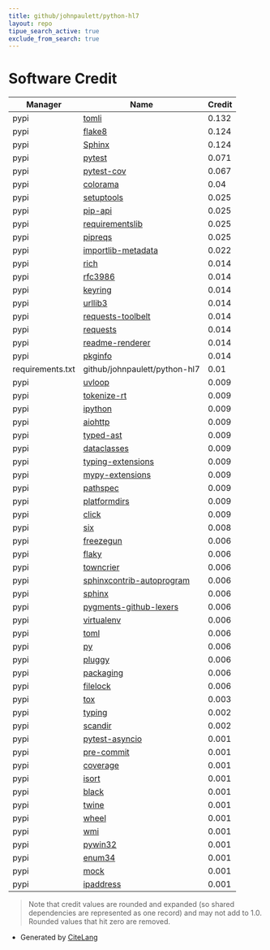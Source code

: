 ```yaml
---
title: github/johnpaulett/python-hl7
layout: repo
tipue_search_active: true
exclude_from_search: true
---
```

# Software Credit

|Manager|Name|Credit|
|-------|----|------|
|pypi|[tomli](https://pypi.org/project/tomli)|0.132|
|pypi|[flake8](https://github.com/pycqa/flake8)|0.124|
|pypi|[Sphinx](https://www.sphinx-doc.org/)|0.124|
|pypi|[pytest](https://pypi.org/project/pytest)|0.071|
|pypi|[pytest-cov](https://github.com/pytest-dev/pytest-cov)|0.067|
|pypi|[colorama](https://pypi.org/project/colorama)|0.04|
|pypi|[setuptools](https://pypi.org/project/setuptools)|0.025|
|pypi|[pip-api](https://pypi.org/project/pip-api)|0.025|
|pypi|[requirementslib](https://pypi.org/project/requirementslib)|0.025|
|pypi|[pipreqs](https://pypi.org/project/pipreqs)|0.025|
|pypi|[importlib-metadata](https://pypi.org/project/importlib-metadata)|0.022|
|pypi|[rich](https://pypi.org/project/rich)|0.014|
|pypi|[rfc3986](https://pypi.org/project/rfc3986)|0.014|
|pypi|[keyring](https://pypi.org/project/keyring)|0.014|
|pypi|[urllib3](https://pypi.org/project/urllib3)|0.014|
|pypi|[requests-toolbelt](https://pypi.org/project/requests-toolbelt)|0.014|
|pypi|[requests](https://pypi.org/project/requests)|0.014|
|pypi|[readme-renderer](https://pypi.org/project/readme-renderer)|0.014|
|pypi|[pkginfo](https://pypi.org/project/pkginfo)|0.014|
|requirements.txt|github/johnpaulett/python-hl7|0.01|
|pypi|[uvloop](https://pypi.org/project/uvloop)|0.009|
|pypi|[tokenize-rt](https://pypi.org/project/tokenize-rt)|0.009|
|pypi|[ipython](https://pypi.org/project/ipython)|0.009|
|pypi|[aiohttp](https://pypi.org/project/aiohttp)|0.009|
|pypi|[typed-ast](https://pypi.org/project/typed-ast)|0.009|
|pypi|[dataclasses](https://pypi.org/project/dataclasses)|0.009|
|pypi|[typing-extensions](https://pypi.org/project/typing-extensions)|0.009|
|pypi|[mypy-extensions](https://pypi.org/project/mypy-extensions)|0.009|
|pypi|[pathspec](https://pypi.org/project/pathspec)|0.009|
|pypi|[platformdirs](https://pypi.org/project/platformdirs)|0.009|
|pypi|[click](https://pypi.org/project/click)|0.009|
|pypi|[six](https://pypi.org/project/six)|0.008|
|pypi|[freezegun](https://pypi.org/project/freezegun)|0.006|
|pypi|[flaky](https://pypi.org/project/flaky)|0.006|
|pypi|[towncrier](https://pypi.org/project/towncrier)|0.006|
|pypi|[sphinxcontrib-autoprogram](https://pypi.org/project/sphinxcontrib-autoprogram)|0.006|
|pypi|[sphinx](https://pypi.org/project/sphinx)|0.006|
|pypi|[pygments-github-lexers](https://pypi.org/project/pygments-github-lexers)|0.006|
|pypi|[virtualenv](https://pypi.org/project/virtualenv)|0.006|
|pypi|[toml](https://pypi.org/project/toml)|0.006|
|pypi|[py](https://pypi.org/project/py)|0.006|
|pypi|[pluggy](https://pypi.org/project/pluggy)|0.006|
|pypi|[packaging](https://pypi.org/project/packaging)|0.006|
|pypi|[filelock](https://pypi.org/project/filelock)|0.006|
|pypi|[tox](https://tox.readthedocs.io)|0.003|
|pypi|[typing](https://pypi.org/project/typing)|0.002|
|pypi|[scandir](https://pypi.org/project/scandir)|0.002|
|pypi|[pytest-asyncio](https://pypi.org/project/pytest-asyncio)|0.001|
|pypi|[pre-commit](https://pypi.org/project/pre-commit)|0.001|
|pypi|[coverage](https://github.com/nedbat/coveragepy)|0.001|
|pypi|[isort](https://pycqa.github.io/isort/)|0.001|
|pypi|[black](https://github.com/psf/black)|0.001|
|pypi|[twine](https://twine.readthedocs.io/)|0.001|
|pypi|[wheel](https://github.com/pypa/wheel)|0.001|
|pypi|[wmi](https://pypi.org/project/wmi)|0.001|
|pypi|[pywin32](https://pypi.org/project/pywin32)|0.001|
|pypi|[enum34](https://pypi.org/project/enum34)|0.001|
|pypi|[mock](https://pypi.org/project/mock)|0.001|
|pypi|[ipaddress](https://pypi.org/project/ipaddress)|0.001|


> Note that credit values are rounded and expanded (so shared dependencies are represented as one record) and may not add to 1.0. Rounded values that hit zero are removed.


- Generated by [CiteLang](https://github.com/vsoch/citelang)
